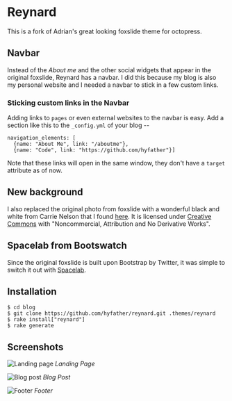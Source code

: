 # Reynard #

This is a fork of Adrian's great looking foxslide theme for octopress.

## Navbar

Instead of the *About me* and the other social widgets that appear in
the original foxslide, Reynard has a navbar. I did this because my
blog is also my personal website and I needed a navbar to stick in a
few custom links.

### Sticking custom links in the Navbar

Adding links to `pages` or even external websites to the navbar is
easy. Add a section like this to the `_config.yml` of your blog --

````
navigation_elements: [
  {name: "About Me", link: "/aboutme"},
  {name: "Code", link: "https://github.com/hyfather"}]
````

Note that these links will open in the same window, they don't have a
`target` attribute as of now.


## New background

I also replaced the original photo from foxslide with a wonderful black and
white from Carrie Nelson that I found
[here](http://www.flickr.com/photos/69912667@N07/6778147487/). It is
licensed under [Creative
Commons](http://creativecommons.org/licenses/by-nc-nd/2.0/) with
"Noncommercial, Attribution and No Derivative Works".


## Spacelab from Bootswatch

Since the original foxslide is built upon Bootstrap by Twitter, it was
simple to switch it out with
[Spacelab](http://bootswatch.com/spacelab/).

## Installation

````
$ cd blog
$ git clone https://github.com/hyfather/reynard.git .themes/reynard
$ rake install["reynard"]
$ rake generate
````

## Screenshots

![Landing page](https://raw.github.com/hyfather/reynard/master/screenshots/landingpage.png)
*Landing Page*

![Blog post](https://raw.github.com/hyfather/reynard/master/screenshots/blogpost.png)
*Blog Post*

![Footer](https://raw.github.com/hyfather/reynard/master/screenshots/footer.png)
*Footer*

